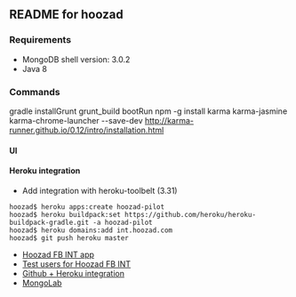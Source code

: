 ## README for hoozad

### Requirements
* MongoDB shell version: 3.0.2
* Java 8


### Commands

gradle installGrunt grunt_build bootRun
npm -g install karma karma-jasmine karma-chrome-launcher --save-dev
http://karma-runner.github.io/0.12/intro/installation.html

#### UI

#### Heroku integration

* Add integration with heroku-toolbelt (3.31)

```shell
hoozad$ heroku apps:create hoozad-pilot  
hoozad$ heroku buildpack:set https://github.com/heroku/heroku-buildpack-gradle.git -a hoozad-pilot  
hoozad$ heroku domains:add int.hoozad.com  
hoozad$ git push heroku master    
```

* [Hoozad FB INT app](https://developers.facebook.com/apps/472040512963153)
* [Test users for Hoozad FB INT](https://developers.facebook.com/apps/472040512963153/roles/test-users/)
* [Github + Heroku integration](https://dashboard.heroku.com/apps/hoozad-pilot/deploy/github)
* [MongoLab](https://mongolab.com/databases/hoozad)
